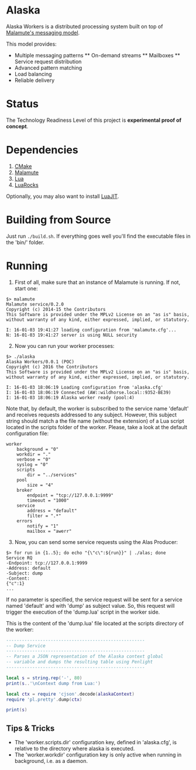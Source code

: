 # Alaska

Alaska Workers is a distributed processing system built on top of [Malamute's messaging model](https://github.com/zeromq/malamute/blob/master/MALAMUTE.md). 

This model provides:

* Multiple messaging patterns
** On-demand streams
** Mailboxes
** Service request distribution
* Advanced pattern matching
* Load balancing
* Reliable delivery

# Status

The Technology Readiness Level of this project is __experimental proof of concept__.

# Dependencies

1. [CMake](https://cmake.org)
2. [Malamute](https://github.com/zeromq/malamute)
3. [Lua](http://www.lua.org/)
4. [LuaRocks](https://luarocks.org/)

Optionally, you may also want to install [LuaJIT](http://luajit.org/).

# Building from Source

Just run `./build.sh`.
If everything goes well you'll find the executable files in the 'bin/' folder.

# Running

1) First of all, make sure that an instance of Malamute is running. If not, start one:

```
$> malamute
Malamute service/0.2.0
Copyright (c) 2014-15 the Contributors
This Software is provided under the MPLv2 License on an "as is" basis,
without warranty of any kind, either expressed, implied, or statutory.

I: 16-01-03 19:41:27 loading configuration from 'malamute.cfg'...
N: 16-01-03 19:41:27 server is using NULL security
```

2) Now you can run your worker processes:

```
$> ./alaska
Alaska Workers/0.0.1 (POC)
Copyright (c) 2016 the Contributors
This Software is provided under the MPLv2 License on an "as is" basis,
without warranty of any kind, either expressed, implied, or statutory.

I: 16-01-03 18:06:19 Loading configuration from 'alaska.cfg'
I: 16-01-03 18:06:19 Connected (AW::wildhorse.local::9352-BE39)
I: 16-01-03 18:06:19 Alaska worker ready (pool:4)
```

Note that, by default, the worker is subscribed to the service name 'default' and receives requests addressed to any subject. However, this subject string should match a the file name (without the extension) of a Lua script located in the scripts folder of the worker. Please, take a look at the default configuration file:

```
worker
    background = "0"
    workdir = "."
    verbose = "0"
    syslog = "0"
    scripts
        dir = "../services"
    pool
        size = "4"
    broker
        endpoint = "tcp://127.0.0.1:9999"
        timeout = "1000"
    service
        address = "default"
        filter = ".*"
    errors
        notify = "1"
        mailbox = "awerr"
```

3) Now, you can send some service requests using the Alas Producer:

```
$> for run in {1..5}; do echo "{\"c\":${run}}" | ./alas; done
Service RQ
-Endpoint: tcp://127.0.0.1:9999
-Address: default
-Subject: dump
-Content:
{"c":1}
...
```

If no parameter is specified, the service request will be sent for a service named 'default' and with 'dump' as subject value. So, this request will trigger the execution of the 'dump.lua' script in the worker side.

This is the content of the 'dump.lua' file located at the scripts directory of the worker:

```lua
-----------------------------------------------------
-- Dump Service
-----------------------------------------------------
-- Parses a JSON representation of the Alaska context global
-- variable and dumps the resulting table using Penlight
-----------------------------------------------------

local s = string.rep('-', 80)
print(s..'\nContext dump from Lua:')

local ctx = require 'cjson'.decode(alaskaContext)
require 'pl.pretty'.dump(ctx)

print(s)
```

## Tips & Tricks

* The 'worker.scripts.dir' configuration key, defined in 'alaska.cfg', is relative to the directory where alaska is executed.
* The 'worker.workdir' configuration key is only active when running in background, i.e. as a daemon.